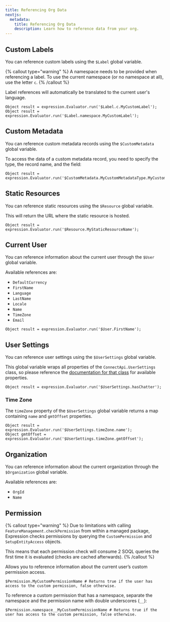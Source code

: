```yaml
---
title: Referencing Org Data
nextjs:
  metadata:
    title: Referencing Org Data
    description: Learn how to reference data from your org.
---
```


## Custom Labels

You can reference custom labels using the `$Label` global variable.

{% callout type="warning" %}
A namespace needs to be provided when referencing a label. To use the current namespace
(or no namespace at all), use the letter `c`.
{% /callout %}

Label references will automatically be translated to the current user's language.

```apex
Object result = expression.Evaluator.run('$Label.c.MyCustomLabel');
Object result = expression.Evaluator.run('$Label.namespace.MyCustomLabel');
```

## Custom Metadata

You can reference custom metadata records using the `$CustomMetadata` global variable.

To access the data of a custom metadata record, you need to specify the type, the record name, and the field:

```apex
Object result = expression.Evaluator.run('$CustomMetadata.MyCustomMetadataType.MyCustomMetadataRecord.MyField__c');
```

## Static Resources

You can reference static resources using the `$Resource` global variable.

This will return the URL where the static resource is hosted.

```apex
Object result = expression.Evaluator.run('$Resource.MyStaticResourceName');
```

## Current User

You can reference information about the current user through the `$User` global variable.

Available references are:

* `DefaultCurrency`
* `FirstName`
* `Language`
* `LastName`
* `Locale`
* `Name`
* `TimeZone`
* `Email`

```apex
Object result = expression.Evaluator.run('$User.FirstName');
```

## User Settings

You can reference user settings using the `$UserSettings` global variable.

This global variable wraps all properties of the `ConnectApi.UserSettings` class,
so please reference
the [documentation for that class](https://developer.salesforce.com/docs/atlas.en-us.apexref.meta/apexref/apex_connectapi_output_usersettings.htm)
for available properties.

```apex
Object result = expression.Evaluator.run('$UserSettings.hasChatter');
```

### Time Zone

The `timeZone` property of the `$UserSettings` global variable returns a map containing
`name` and `gmtOffset` properties.

```apex
Object result = expression.Evaluator.run('$UserSettings.timeZone.name');
Object gmtOffset = expression.Evaluator.run('$UserSettings.timeZone.gmtOffset');
```

## Organization

You can reference information about the current organization through the `$Organization` global variable.

Available references are:

* `OrgId`
* `Name`

## Permission

{% callout type="warning" %}
Due to limitations with calling `FeatureManagement.checkPermission` from within a managed package, Expression
checks permissions by querying the `CustomPermission` and `SetupEntityAccess` objects. 

This means that each permission check will consume 2 SOQL queries the first time it is evaluated (checks are
cached afterwards).
{% /callout %}

Allows you to reference information about the current user’s custom permission access.

```
$Permission.MyCustomPermissionName # Returns true if the user has access to the custom permission, false otherwise.
```

To reference a custom permission that has a namespace, separate the namespace and the permission name with double
underscores (`__`):

```
$Permission.namespace__MyCustomPermissionName # Returns true if the user has access to the custom permission, false otherwise.
```